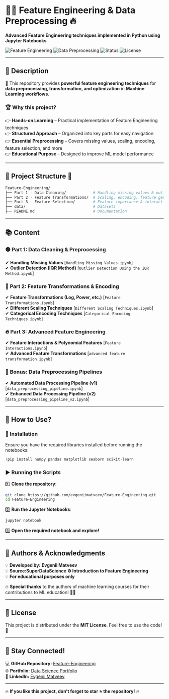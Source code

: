 # 🚀🔥 Feature Engineering & Data Preprocessing 🔥  
**Advanced Feature Engineering techniques implemented in Python using Jupyter Notebooks**  

![Feature Engineering](https://img.shields.io/badge/Feature_Engineering-Python-blue) ![Data Preprocessing](https://img.shields.io/badge/Data_Preprocessing-Advanced-orange) ![Status](https://img.shields.io/badge/Status-Active-green) ![License](https://img.shields.io/badge/License-MIT-lightgrey)  

---

## 📌 Description  
🚀 This repository provides **powerful feature engineering techniques** for **data preprocessing, transformation, and optimization** in **Machine Learning workflows**.  

### 🏆 Why this project?  
👉 **Hands-on Learning** – Practical implementation of Feature Engineering techniques  
👉 **Structured Approach** – Organized into key parts for easy navigation  
👉 **Essential Preprocessing** – Covers missing values, scaling, encoding, feature selection, and more  
👉 **Educational Purpose** – Designed to improve ML model performance  

---

## 📂 Project Structure 💁  
```bash
Feature-Engineering/
├── Part 1 - Data Cleaning/            # Handling missing values & outliers
├── Part 2 - Feature Transformations/  # Scaling, encoding, feature generation
├── Part 3 - Feature Selection/        # Feature importance & interactions
├── data/                              # Datasets
├── README.md                          # Documentation
```

---

## 📚 Content  
### 🟢 **Part 1: Data Cleaning & Preprocessing**  
✔ **Handling Missing Values** [`Handling Missing Values.ipynb`]  
✔ **Outlier Detection (IQR Method)** [`Outlier Detection Using the IQR Method.ipynb`]  

### 🔵 **Part 2: Feature Transformations & Encoding**  
✔ **Feature Transformations (Log, Power, etc.)** [`Feature Transformations.ipynb`]  
✔ **Different Scaling Techniques** [`Different Scaling Techniques.ipynb`]  
✔ **Categorical Encoding Techniques** [`Categorical Encoding Techniques.ipynb`]  

### 🔥 **Part 3: Advanced Feature Engineering**  
✔ **Feature Interactions & Polynomial Features** [`Feature Interactions.ipynb`]  
✔ **Advanced Feature Transformations** [`advanced feature transformation.ipynb`]  

### 🎯 **Bonus: Data Preprocessing Pipelines**  
✔ **Automated Data Processing Pipeline (v1)** [`data_preprocessing_pipeline.ipynb`]  
✔ **Enhanced Data Processing Pipeline (v2)** [`data_preprocessing_pipeline_v2.ipynb`]  

---

## 🚀 How to Use?  
### 🔧 Installation  
Ensure you have the required libraries installed before running the notebooks:  
```python
!pip install numpy pandas matplotlib seaborn scikit-learn
```

### ▶ Running the Scripts  
1️⃣ **Clone the repository**:  
```bash
git clone https://github.com/evgeniimatveev/Feature-Engineering.git
cd Feature-Engineering
```

2️⃣ **Run the Jupyter Notebooks**:  
```bash
jupyter notebook
```

3️⃣ **Open the required notebook and explore!**  

---

## 📌 Authors & Acknowledgments  
💡 **Developed by:** **Evgenii Matveev**  
💡 **Source:SuperDataScience ⚙️
Introduction to Feature Engineering**  
💡 **For educational purposes only**  

🔥 **Special thanks** to the authors of machine learning courses for their contributions to ML education! 🚀🙌  

---

## 🐝 License  
This project is distributed under the **MIT License**. Feel free to use the code! 🚀  

---

## 📢 Stay Connected!  
💻 **GitHub Repository:** [Feature-Engineering](https://github.com/evgeniimatveev/Feature-Engineering)  
🌐 **Portfolio:** [Data Science Portfolio](https://www.datascienceportfol.io/evgeniimatveevusa)  
📌 **LinkedIn:** [Evgenii Matveev](https://www.linkedin.com/in/evgenii-matveev-510926276/)  

---

🔥 **If you like this project, don't forget to star ⭐ the repository!** 🔥  
